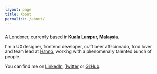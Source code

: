 ```yaml
---
layout: page
title: About
permalink: /about/
---
```


<img class="avatar" src="https://avatars3.githubusercontent.com/u/1898889?s=460" alt="">

A Londoner, currently based in **Kuala Lumpur, Malaysia**.

I'm a UX designer, frontend developer, craft beer affecionado, food lover and team lead at [Hanno](http://hanno.co), working with a phenomenally talented bunch of people.

You can find me on <a href="http://uk.linkedin.com/in/jonlay/">LinkedIn</a>, <a href="https://twitter.com/jon_lay">Twitter</a> or <a href="https://github.com/jonlay">GitHub</a>.